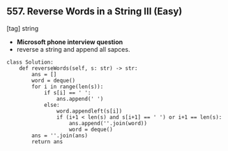 ## 557. Reverse Words in a String III (Easy)
[tag] string 
- **Microsoft phone interview question**
- reverse a string and append all sapces.

```pyhon
class Solution:
    def reverseWords(self, s: str) -> str:
        ans = []
        word = deque()
        for i in range(len(s)):
            if s[i] == ' ':
                ans.append(' ')
            else:
                word.appendleft(s[i])
                if (i+1 < len(s) and s[i+1] == ' ') or i+1 == len(s):
                    ans.append(''.join(word))
                    word = deque()
        ans = ''.join(ans)
        return ans
```
